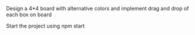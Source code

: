 Design a 4*4 board with alternative colors and implement drag and drop of each box on
board

Start the project using npm start